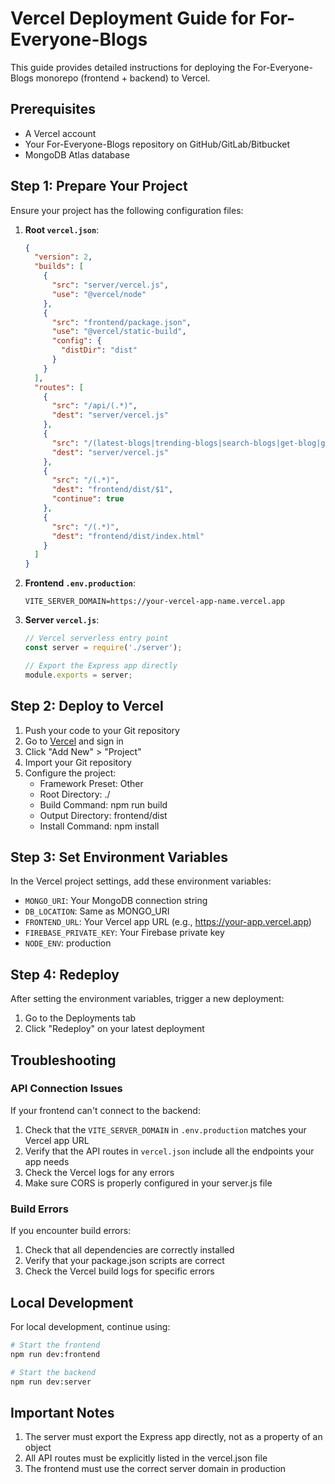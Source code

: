 # Vercel Deployment Guide for For-Everyone-Blogs

This guide provides detailed instructions for deploying the For-Everyone-Blogs monorepo (frontend + backend) to Vercel.

## Prerequisites

- A Vercel account
- Your For-Everyone-Blogs repository on GitHub/GitLab/Bitbucket
- MongoDB Atlas database

## Step 1: Prepare Your Project

Ensure your project has the following configuration files:

1. **Root `vercel.json`**:
   ```json
   {
     "version": 2,
     "builds": [
       {
         "src": "server/vercel.js",
         "use": "@vercel/node"
       },
       {
         "src": "frontend/package.json",
         "use": "@vercel/static-build",
         "config": {
           "distDir": "dist"
         }
       }
     ],
     "routes": [
       {
         "src": "/api/(.*)",
         "dest": "server/vercel.js"
       },
       {
         "src": "/(latest-blogs|trending-blogs|search-blogs|get-blog|get-profile|get-upload-url|user-written-blogs|notifications|search-users|update-profile|update-profile-img|change-password|add-comment|delete-comment|like-blog|isliked-by-user|create-blog|delete-blog|new-notification|get-blog-comments)(.*)",
         "dest": "server/vercel.js"
       },
       {
         "src": "/(.*)",
         "dest": "frontend/dist/$1",
         "continue": true
       },
       {
         "src": "/(.*)",
         "dest": "frontend/dist/index.html"
       }
     ]
   }
   ```

2. **Frontend `.env.production`**:
   ```
   VITE_SERVER_DOMAIN=https://your-vercel-app-name.vercel.app
   ```

3. **Server `vercel.js`**:
   ```javascript
   // Vercel serverless entry point
   const server = require('./server');

   // Export the Express app directly
   module.exports = server;
   ```

## Step 2: Deploy to Vercel

1. Push your code to your Git repository
2. Go to [Vercel](https://vercel.com) and sign in
3. Click "Add New" > "Project"
4. Import your Git repository
5. Configure the project:
   - Framework Preset: Other
   - Root Directory: ./
   - Build Command: npm run build
   - Output Directory: frontend/dist
   - Install Command: npm install

## Step 3: Set Environment Variables

In the Vercel project settings, add these environment variables:

- `MONGO_URI`: Your MongoDB connection string
- `DB_LOCATION`: Same as MONGO_URI
- `FRONTEND_URL`: Your Vercel app URL (e.g., https://your-app.vercel.app)
- `FIREBASE_PRIVATE_KEY`: Your Firebase private key
- `NODE_ENV`: production

## Step 4: Redeploy

After setting the environment variables, trigger a new deployment:

1. Go to the Deployments tab
2. Click "Redeploy" on your latest deployment

## Troubleshooting

### API Connection Issues

If your frontend can't connect to the backend:

1. Check that the `VITE_SERVER_DOMAIN` in `.env.production` matches your Vercel app URL
2. Verify that the API routes in `vercel.json` include all the endpoints your app needs
3. Check the Vercel logs for any errors
4. Make sure CORS is properly configured in your server.js file

### Build Errors

If you encounter build errors:

1. Check that all dependencies are correctly installed
2. Verify that your package.json scripts are correct
3. Check the Vercel build logs for specific errors

## Local Development

For local development, continue using:

```bash
# Start the frontend
npm run dev:frontend

# Start the backend
npm run dev:server
```

## Important Notes

1. The server must export the Express app directly, not as a property of an object
2. All API routes must be explicitly listed in the vercel.json file
3. The frontend must use the correct server domain in production
